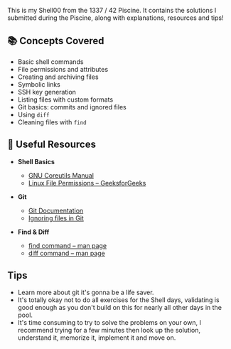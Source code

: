 This is my Shell00 from the 1337 / 42 Piscine.
It contains the solutions I submitted during the Piscine, along with explanations, resources and tips!

## 📚 Concepts Covered
- Basic shell commands
- File permissions and attributes
- Creating and archiving files
- Symbolic links
- SSH key generation
- Listing files with custom formats
- Git basics: commits and ignored files
- Using `diff`
- Cleaning files with `find`

## 🔗 Useful Resources
- **Shell Basics**
  - [GNU Coreutils Manual](https://www.gnu.org/software/coreutils/manual/coreutils.html)
  - [Linux File Permissions – GeeksforGeeks](https://www.geeksforgeeks.org/linux-file-permissions/)

- **Git**
  - [Git Documentation](https://git-scm.com/doc)
  - [Ignoring files in Git](https://git-scm.com/docs/gitignore)

- **Find & Diff**
  - [find command – man page](https://man7.org/linux/man-pages/man1/find.1.html)
  - [diff command – man page](https://man7.org/linux/man-pages/man1/diff.1.html)

## Tips
- Learn more about git it's gonna be a life saver.
- It's totally okay not to do all exercises for the Shell days, validating is good enough as you don't build on this for nearly all other days in the pool.
- It's time consuming to try to solve the problems on your own, I recommend trying for a few minutes then look up the solution, understand it, memorize it, implement it and move on.
